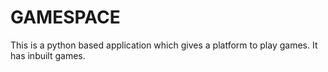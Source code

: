 # GAMESPACE
This is a python based application which gives a platform to play games. It has inbuilt games.
